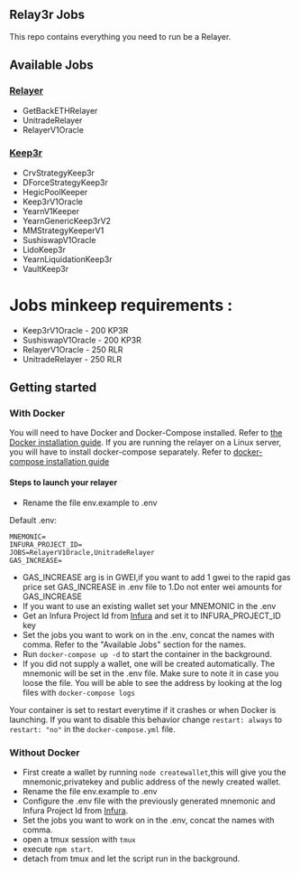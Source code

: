 ## Relay3r Jobs

This repo contains everything you need to run be a Relayer.

## Available Jobs

### [Relayer](https://relay3r.network)

- GetBackETHRelayer
- UnitradeRelayer
- RelayerV1Oracle

### [Keep3r](https://keep3r.network/)

- CrvStrategyKeep3r
- DForceStrategyKeep3r
- HegicPoolKeeper
- Keep3rV1Oracle
- YearnV1Keeper
- YearnGenericKeep3rV2
- MMStrategyKeeperV1
- SushiswapV1Oracle
- LidoKeep3r
- YearnLiquidationKeep3r
- VaultKeep3r

# Jobs minkeep requirements :

- Keep3rV1Oracle - 200 KP3R
- SushiswapV1Oracle - 200 KP3R
- RelayerV1Oracle - 250 RLR
- UnitradeRelayer - 250 RLR

## Getting started

### With Docker

You will need to have Docker and Docker-Compose installed. Refer to [the Docker installation guide](https://docs.docker.com/engine/install/).
If you are running the relayer on a Linux server, you will have to install docker-compose separately. Refer to [docker-compose installation guide](https://docs.docker.com/engine/install/)

#### Steps to launch your relayer

- Rename the file env.example to .env

Default .env:

```
MNEMONIC=
INFURA_PROJECT_ID=
JOBS=RelayerV1Oracle,UnitradeRelayer
GAS_INCREASE=
```

- GAS_INCREASE arg is in GWEI,if you want to add 1 gwei to the rapid gas price set GAS_INCREASE in .env file to 1.Do not enter wei amounts for GAS_INCREASE
- If you want to use an existing wallet set your MNEMONIC in the .env
- Get an Infura Project Id from [Infura](https://infura.io/dashboard) and set it to INFURA_PROJECT_ID key
- Set the jobs you want to work on in the .env, concat the names with comma. Refer to the "Available Jobs" section for the names.
- Run `docker-compose up -d` to start the container in the background.
- If you did not supply a wallet, one will be created automatically. The mnemonic will be set in the .env file. Make sure to note it in case you loose the file. You will be able to see the address by looking at the log files with `docker-compose logs`

Your container is set to restart everytime if it crashes or when Docker is launching. If you want to disable this behavior change `restart: always` to `restart: "no"` in the `docker-compose.yml` file.

### Without Docker

- First create a wallet by running `node createwallet`,this will give you the mnemonic,privatekey and public address of the newly created wallet.
- Rename the file env.example to .env
- Configure the .env file with the previously generated mnemonic and Infura Project Id from [Infura](https://infura.io/dashboard).
- Set the jobs you want to work on in the .env, concat the names with comma.
- open a tmux session with `tmux`
- execute `npm start`.
- detach from tmux and let the script run in the background.

